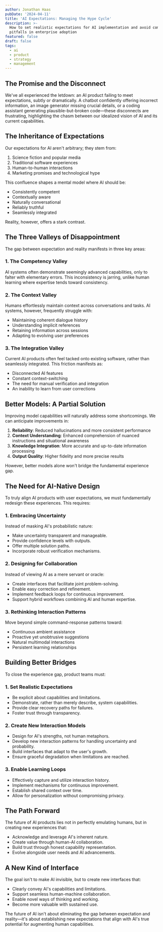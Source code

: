 ```yaml
---
author: Jonathan Haas
pubDate: '2024-04-11'
title: 'AI Expectations: Managing the Hype Cycle'
description: >-
  How to set realistic expectations for AI implementation and avoid common
  pitfalls in enterprise adoption
featured: false
draft: false
tags:
  - ai
  - product
  - strategy
  - management
---
```


## The Promise and the Disconnect

We've all experienced the letdown: an AI product failing to meet expectations, subtly or dramatically. A chatbot confidently offering incorrect information, an image generator missing crucial details, or a coding assistant generating plausible-but-broken code—these disconnects are frustrating, highlighting the chasm between our idealized vision of AI and its current capabilities.

## The Inheritance of Expectations

Our expectations for AI aren't arbitrary; they stem from:

1. Science fiction and popular media
2. Traditional software experiences
3. Human-to-human interactions
4. Marketing promises and technological hype

This confluence shapes a mental model where AI should be:

- Consistently competent
- Contextually aware
- Naturally conversational
- Reliably truthful
- Seamlessly integrated

Reality, however, offers a stark contrast.

## The Three Valleys of Disappointment

The gap between expectation and reality manifests in three key areas:

### 1. The Competency Valley

AI systems often demonstrate seemingly advanced capabilities, only to falter with elementary errors. This inconsistency is jarring, unlike human learning where expertise tends toward consistency.

### 2. The Context Valley

Humans effortlessly maintain context across conversations and tasks. AI systems, however, frequently struggle with:

- Maintaining coherent dialogue history
- Understanding implicit references
- Retaining information across sessions
- Adapting to evolving user preferences

### 3. The Integration Valley

Current AI products often feel tacked onto existing software, rather than seamlessly integrated. This friction manifests as:

- Disconnected AI features
- Constant context-switching
- The need for manual verification and integration
- An inability to learn from user corrections

## Better Models: A Partial Solution

Improving model capabilities will naturally address some shortcomings. We can anticipate improvements in:

1. **Reliability**: Reduced hallucinations and more consistent performance
2. **Context Understanding**: Enhanced comprehension of nuanced instructions and situational awareness
3. **Knowledge Integration**: More accurate and up-to-date information processing
4. **Output Quality**: Higher fidelity and more precise results

However, better models alone won't bridge the fundamental experience gap.

## The Need for AI-Native Design

To truly align AI products with user expectations, we must fundamentally redesign these experiences. This requires:

### 1. Embracing Uncertainty

Instead of masking AI's probabilistic nature:

- Make uncertainty transparent and manageable.
- Provide confidence levels with outputs.
- Offer multiple solution paths.
- Incorporate robust verification mechanisms.

### 2. Designing for Collaboration

Instead of viewing AI as a mere servant or oracle:

- Create interfaces that facilitate joint problem-solving.
- Enable easy correction and refinement.
- Implement feedback loops for continuous improvement.
- Support hybrid workflows combining AI and human expertise.

### 3. Rethinking Interaction Patterns

Move beyond simple command-response patterns toward:

- Continuous ambient assistance
- Proactive yet unobtrusive suggestions
- Natural multimodal interactions
- Persistent learning relationships

## Building Better Bridges

To close the experience gap, product teams must:

### 1. Set Realistic Expectations

- Be explicit about capabilities and limitations.
- Demonstrate, rather than merely describe, system capabilities.
- Provide clear recovery paths for failures.
- Foster trust through transparency.

### 2. Create New Interaction Models

- Design for AI's strengths, not human metaphors.
- Develop new interaction patterns for handling uncertainty and probability.
- Build interfaces that adapt to the user's growth.
- Ensure graceful degradation when limitations are reached.

### 3. Enable Learning Loops

- Effectively capture and utilize interaction history.
- Implement mechanisms for continuous improvement.
- Establish shared context over time.
- Allow for personalization without compromising privacy.

## The Path Forward

The future of AI products lies not in perfectly emulating humans, but in creating new experiences that:

- Acknowledge and leverage AI's inherent nature.
- Create value through human-AI collaboration.
- Build trust through honest capability representation.
- Evolve alongside user needs and AI advancements.

## A New Kind of Interface

The goal isn't to make AI invisible, but to create new interfaces that:

- Clearly convey AI's capabilities and limitations.
- Support seamless human-machine collaboration.
- Enable novel ways of thinking and working.
- Become more valuable with sustained use.

The future of AI isn't about eliminating the gap between expectation and reality—it's about establishing new expectations that align with AI's true potential for augmenting human capabilities.
